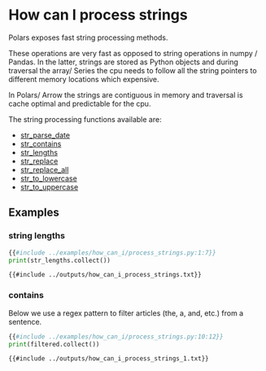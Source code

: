 # How can I process strings

Polars exposes fast string processing methods. 

These operations are very fast as opposed to string operations in numpy / Pandas. 
In the latter, strings are stored as Python objects and during traversal the array/ Series the cpu needs to follow all 
the string pointers to different memory locations which expensive.

In Polars/ Arrow the strings are contiguous in memory and traversal is cache optimal and predictable for the cpu.

The string processing functions available are:
* [str_parse_date](https://ritchie46.github.io/polars/pypolars/lazy/index.html#pypolars.lazy.Expr.str_parse_date)
* [str_contains](https://ritchie46.github.io/polars/pypolars/lazy/index.html#pypolars.lazy.Expr.str_contains)
* [str_lengths](https://ritchie46.github.io/polars/pypolars/lazy/index.html#pypolars.lazy.Expr.str_lengths)
* [str_replace](https://ritchie46.github.io/polars/pypolars/lazy/index.html#pypolars.lazy.Expr.str_replace)
* [str_replace_all](https://ritchie46.github.io/polars/pypolars/lazy/index.html#pypolars.lazy.Expr.str_replace_all)
* [str_to_lowercase](https://ritchie46.github.io/polars/pypolars/lazy/index.html#pypolars.lazy.Expr.str_to_lowercase)
* [str_to_uppercase](https://ritchie46.github.io/polars/pypolars/lazy/index.html#pypolars.lazy.Expr.str_to_uppercase)

## Examples

### string lengths

```python
{{#include ../examples/how_can_i/process_strings.py:1:7}}
print(str_lengths.collect())
```

```text
{{#include ../outputs/how_can_i_process_strings.txt}}
```

### contains

Below we use a regex pattern to filter articles (the, a, and, etc.) from a sentence.

```python
{{#include ../examples/how_can_i/process_strings.py:10:12}}
print(filtered.collect())
```

```text
{{#include ../outputs/how_can_i_process_strings_1.txt}}
```
